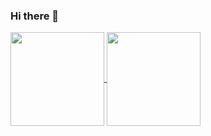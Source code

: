 ### Hi there 👋

<!--
**iamlucki/iamlucki** is a ✨ _special_ ✨ repository because its `README.md` (this file) appears on your GitHub profile.

Here are some ideas to get you started:

- 🔭 I’m currently working on ...
- 🌱 I’m currently learning ...
- 👯 I’m looking to collaborate on ...
- 🤔 I’m looking for help with ...
- 💬 Ask me about ...
- 📫 How to reach me: ...
- 😄 Pronouns: ...
- ⚡ Fun fact: ...
-->

<a href="https://github.com/iamlucki">
  <img align="center" src="https://github-readme-stats.anuraghazra1.vercel.app/api/top-langs/?username=iamlucki" height="150"/>
</a>
<a href="https://github.com/iamlucki">
  <img align="center" src="https://github-readme-stats.anuraghazra1.vercel.app/api?username=iamlucki&show_icons=true" height="150"/>
</a>
